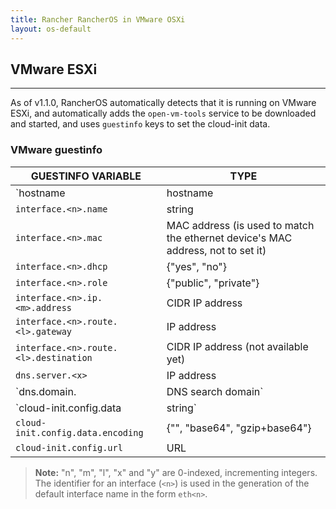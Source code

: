 ```yaml
---
title: Rancher RancherOS in VMware OSXi
layout: os-default
---
```


## VMware ESXi
---

As of v1.1.0, RancherOS automatically detects that it is running on VMware ESXi, and automatically adds the `open-vm-tools` service to be downloaded and started, and uses `guestinfo` keys to set the cloud-init data.

### VMware guestinfo

| GUESTINFO VARIABLE |	TYPE |
|---|---|
| `hostname |	hostname |
| `interface.<n>.name` |	string |
| `interface.<n>.mac` |	MAC address (is used to match the ethernet device's MAC address, not to set it) |
| `interface.<n>.dhcp` |	{"yes", "no"} |
| `interface.<n>.role` |	{"public", "private"} |
| `interface.<n>.ip.<m>.address` |	CIDR IP address |
| `interface.<n>.route.<l>.gateway` |	IP address |
| `interface.<n>.route.<l>.destination` |	CIDR IP address (not available yet) |
| `dns.server.<x>` | IP address |
| `dns.domain.<y> |	DNS search domain` |
| `cloud-init.config.data | string` |
| `cloud-init.config.data.encoding` |	{"", "base64", "gzip+base64"} |
| `cloud-init.config.url` |	URL |

> **Note:** "n", "m", "l", "x" and "y" are 0-indexed, incrementing integers. The identifier for an interface (`<n>`) is used in the generation of the default interface name in the form `eth<n>`.
